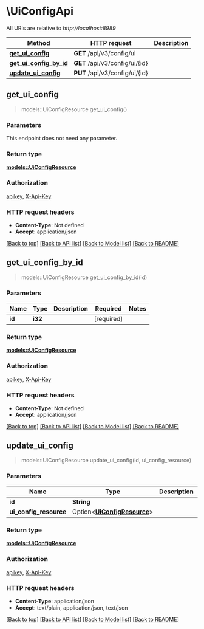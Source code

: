 # \UiConfigApi

All URIs are relative to *http://localhost:8989*

Method | HTTP request | Description
------------- | ------------- | -------------
[**get_ui_config**](UiConfigApi.md#get_ui_config) | **GET** /api/v3/config/ui | 
[**get_ui_config_by_id**](UiConfigApi.md#get_ui_config_by_id) | **GET** /api/v3/config/ui/{id} | 
[**update_ui_config**](UiConfigApi.md#update_ui_config) | **PUT** /api/v3/config/ui/{id} | 



## get_ui_config

> models::UiConfigResource get_ui_config()


### Parameters

This endpoint does not need any parameter.

### Return type

[**models::UiConfigResource**](UiConfigResource.md)

### Authorization

[apikey](../README.md#apikey), [X-Api-Key](../README.md#X-Api-Key)

### HTTP request headers

- **Content-Type**: Not defined
- **Accept**: application/json

[[Back to top]](#) [[Back to API list]](../README.md#documentation-for-api-endpoints) [[Back to Model list]](../README.md#documentation-for-models) [[Back to README]](../README.md)


## get_ui_config_by_id

> models::UiConfigResource get_ui_config_by_id(id)


### Parameters


Name | Type | Description  | Required | Notes
------------- | ------------- | ------------- | ------------- | -------------
**id** | **i32** |  | [required] |

### Return type

[**models::UiConfigResource**](UiConfigResource.md)

### Authorization

[apikey](../README.md#apikey), [X-Api-Key](../README.md#X-Api-Key)

### HTTP request headers

- **Content-Type**: Not defined
- **Accept**: application/json

[[Back to top]](#) [[Back to API list]](../README.md#documentation-for-api-endpoints) [[Back to Model list]](../README.md#documentation-for-models) [[Back to README]](../README.md)


## update_ui_config

> models::UiConfigResource update_ui_config(id, ui_config_resource)


### Parameters


Name | Type | Description  | Required | Notes
------------- | ------------- | ------------- | ------------- | -------------
**id** | **String** |  | [required] |
**ui_config_resource** | Option<[**UiConfigResource**](UiConfigResource.md)> |  |  |

### Return type

[**models::UiConfigResource**](UiConfigResource.md)

### Authorization

[apikey](../README.md#apikey), [X-Api-Key](../README.md#X-Api-Key)

### HTTP request headers

- **Content-Type**: application/json
- **Accept**: text/plain, application/json, text/json

[[Back to top]](#) [[Back to API list]](../README.md#documentation-for-api-endpoints) [[Back to Model list]](../README.md#documentation-for-models) [[Back to README]](../README.md)

